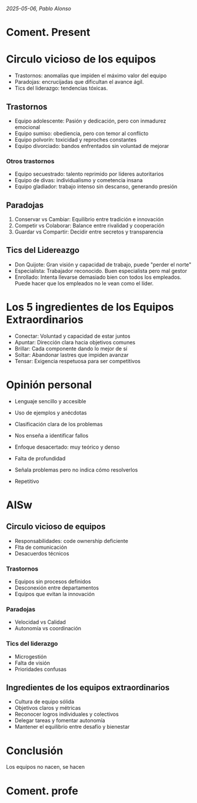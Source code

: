*2025-05-06, Pablo Alonso*
# Coment. Present


# Circulo vicioso de los equipos
- Trastornos: anomalías que impiden el máximo valor del equipo
- Paradojas: encrucijadas que dificultan el avance ágil.
- Tics del liderazgo: tendencias tóxicas.

## Trastornos
- Equipo adolescente: Pasión y dedicación, pero con inmadurez emocional
- Equipo sumiso: obediencia, pero con temor al conflicto
- Equipo polvorín: toxicidad y reproches constantes
- Equipo divorciado: bandos enfrentados sin voluntad de mejorar

### Otros trastornos
- Equipo secuestrado: talento reprimido por líderes autoritarios
- Equipo de divas: individualismo y cometencia insana
- Equipo gladiador: trabajo intenso sin descanso, generando presión

## Paradojas
1. Conservar vs Cambiar: Equilibrio entre tradición e innovación
2. Competir vs Colaborar: Balance entre rivalidad y cooperación
3. Guardar vs Compartir: Decidir entre secretos y transparencia

## Tics del Lidereazgo
- Don Quijote: Gran visión y capacidad de trabajo, puede "perder el norte"
- Especialista: Trabajador reconocido. Buen especialista pero mal gestor
- Enrollado: Intenta llevarse demasiado bien con todos los empleados. Puede hacer que los empleados no le vean como el líder.


# Los 5 ingredientes de los Equipos Extraordinarios
- Conectar: Voluntad y capacidad de estar juntos
- Apuntar: Dirección clara hacia objetivos comunes
- Brillar: Cada componente dando lo mejor de sí
- Soltar: Abandonar lastres que impiden avanzar
- Tensar: Exigencia respetuosa para ser competitivos


# Opinión personal
- Lenguaje sencillo y accesible
- Uso de ejemplos y anécdotas
- Clasificación clara de los problemas
- Nos enseña a identificar fallos

- Enfoque desacertado: muy teórico y denso
- Falta de profundidad
- Señala problemas pero no indica cómo resolverlos
- Repetitivo

# AISw
## Circulo vicioso de equipos
- Responsabilidades: code ownership deficiente
- Flta de comunicación
- Desacuerdos técnicos

### Trastornos
- Equipos sin procesos definidos
- Desconexión entre departamentos
- Equipos que evitan la innovación

### Paradojas
- Velocidad vs Calidad
- Autonomía vs coordinación

### Tics del liderazgo
- Microgestión
- Falta de visión
- Prioridades confusas

## Ingredientes de los equipos extraordinarios
- Cultura de equipo sólida
- Objetivos claros y métricas
- Reconocer logros individuales y colectivos
- Delegar tareas y fomentar autonomía
- Mantener el equilibrio entre desafío y bienestar

# Conclusión
Los equipos no nacen, se hacen

# Coment. profe


